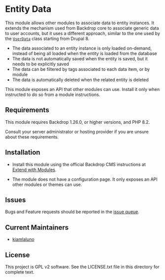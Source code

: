 # Entity Data

This module allows other modules to associate data to entity instances.
It extends the mechanism used from Backdrop core to associate generic data to user accounts, but it uses a different
approach, similar to the one used by the
[`UserData`](https://api.drupal.org/api/drupal/core%21modules%21user%21src%21UserData.php/class/UserData/10)
class starting from Drupal 8.

- The data associated to an entity instance is only loaded on-demand, instead of being all loaded when the entity is
  loaded from the database
- The data is not automatically saved when the entity is saved, but it needs to be explicitly saved
- The data can be filtered by tags associated to each data item, or by module
- The data is automatically deleted when the related entity is deleted

This module exposes an API that other modules can use. Install it only when instructed to do so from a module
instructions.

## Requirements

This module requires Backdrop 1.26.0, or higher versions, and PHP 8.2.

Consult your server administrator or hosting provider if you are unsure about
these requirements.


## Installation

- Install this module using the official Backdrop CMS instructions at
  [Extend with Modules](https://docs.backdropcms.org/documentation/extend-with-modules).

- The module does not have a configuration page. It only exposes an API other modules or themes can use.


## Issues

Bugs and Feature requests should be reported in the
[issue queue](https://github.com/backdrop-contrib/entity_data/issues).


## Current Maintainers

- [kiamlaluno](https://github.com/kiamlaluno)


## License

This project is GPL v2 software.
See the LICENSE.txt file in this directory for complete text.
